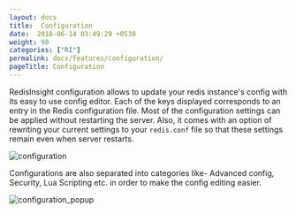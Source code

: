 ```yaml
---
layout: docs
title:  Configuration
date:  2018-06-14 03:49:29 +0530
weight: 90
categories: ["RI"]
permalink: docs/features/configuration/
pageTitle: Configuration
---
```

RedisInsight configuration allows to update your redis instance's config with its easy to use config editor. Each of the keys displayed corresponds to an entry in the Redis configuration file. Most of the configuration settings can be applied without restarting the server. Also, it comes with an option of rewriting your current settings to your `redis.conf` file so that these settings remain even when server restarts.

![configuration](/images/ri/configuration.png)

Configurations are also separated into categories like- Advanced config, Security, Lua Scripting etc. in order to make the config editing easier.

![configuration_popup](/images/ri/configuration_popup.png)
